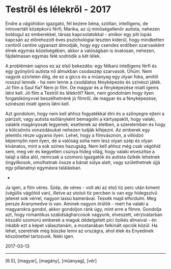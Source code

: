 # Testről és lélekről - 2017

Endre a vágóhídon igazgató, fél kezére béna, szótlan, intelligens, de introvertált középkorú férfi; Marika, az új minőségellenőr autista, nehezen boldogul az emberekkel, társas kapcsolatokkal - amikor egy piti lopás kapcsán az előrehozott éves pszichológiai teszten kiderül, hogy mindketten centiről centire ugyanazt álmodják, hogy egy csendes erdőben szarvasként élnek egymás közelségében, akkor a valóságban is óvatosan, nehezen, fájdalmasan egymás felé sodródik a két lélek.

A problémám sajnos ez az első bekezdés: egy félkarú intelligens férfi és egy gyönyörű autista nő álmukban csodaszép szarvasok. Ühüm. Nem vagyok szívtelen dög, de ez a giccs és a műanyag egy olyan foka, amitől rosszul lennék - ha nem lenne a csodálatos fényképezés és színészi játék. Jó film a Saul fia? Nem jó film. De magyar és a fényképezése miatt igenis látni kell. Jó film a Testről és lélekről? Nem, nem gondolnám hogy ilyen forgatókönyvvel beszélhetnénk jó filmről, de magyar és a fényképezése, színészei miatt igenis látni kell.

Azt gondolom, hogy nem kell ahhoz fogyatékkal élni és a szőnyegre ejteni a párizsit, vagy autista esőlányként bemagolni a kártyapaklit, hogy valaki, valakik magányosak legyenek; esetlenek az életben, a szerelemben és hogy a kölcsönös vonzódásukat nehezen tudják kifejezni. Az emberek egy jelentős része ugyanis ilyen. Lehet, hogy a filmvásznon, a villódzó képernyőn nem ilyen, de a valóság soha nem lesz olyan szép és olyan kívánatos, mint a sok színes hazugság. Nem kell ahhoz még csak vágóhíd sem, meg vér és kegyetlen csúnya hideg világ, hogy valaki elveszítse a talajt a lába alól, nemcsak a szomorú igazgatók és autista őzikék lehetnek öngyilkosok, omolhatnak össze a bánat súlya alatt, vagy születhetnek újjá egy pillanatnyi egymásra találásban.

*

Ja igen, a film véres. Szép, de véres - volt aki az első tíz perc után kiment (végülis vágóhíd van), illetve az utolsó tíz percben is van egy hidegszívű jelenet sok vérrel, nagyon lassú kamerával. Tessék majd elfordulni. Meg persze Aranymedve is van. Aminek nagyon örülök - mert ha valaki a magyarokra gondol, akkor gondoljon ránk úgy, mint erre a filmre. Gondolja azt, hogy romantikus szabdságharcosok vagyunk, elveszett, vérzivatarban kószáló szomorú emberek a maguk dédelgetett pici őzikés álmaival - én inkább ezt a képet választanám, a mostanában felkínált opciók közül. Ha lehet, szeretnék még büszke lenni az országra, ahol élek és Enyedinek köszönettel tartozunk. Neki igen.

2017-03-13

----

[6.5], [magyar], [magány], [műanyag], [vér]
